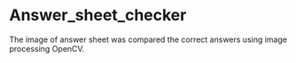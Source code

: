 # Answer_sheet_checker
The image of answer sheet was compared the correct answers using image processing OpenCV.
